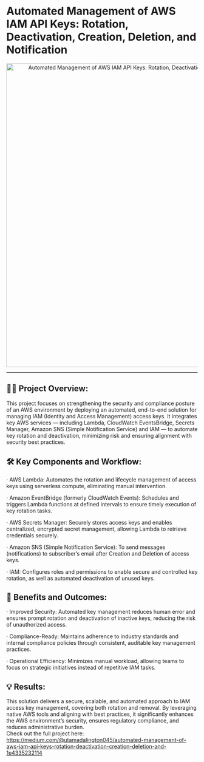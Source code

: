 # Automated Management of AWS IAM API Keys: Rotation, Deactivation, Creation, Deletion, and Notification

<!-- Profile Header -->
<p align="center">
  <img src="https://miro.medium.com/v2/resize:fit:700/1*AbXPSLqUzALGaUYOhjnzzg.png" width="800" alt="Automated Management of AWS IAM API Keys: Rotation, Deactivation, Creation, Deletion, and Notification" />
</p>  

<hr/>

## **👨‍💻 Project Overview:**

This project focuses on strengthening the security and compliance posture of an AWS environment by deploying an automated, end-to-end solution for managing IAM (Identity and Access Management) access keys. It integrates key AWS services — including Lambda, CloudWatch EventsBridge, Secrets Manager, Amazon SNS (Simple Notification Service) and IAM — to automate key rotation and deactivation, minimizing risk and ensuring alignment with security best practices.

## **🛠 Key Components and Workflow:**

· AWS Lambda: Automates the rotation and lifecycle management of access keys using serverless compute, eliminating manual intervention.

· Amazon EventBridge (formerly CloudWatch Events): Schedules and triggers Lambda functions at defined intervals to ensure timely execution of key rotation tasks.

· AWS Secrets Manager: Securely stores access keys and enables centralized, encrypted secret management, allowing Lambda to retrieve credentials securely.

· Amazon SNS (Simple Notification Service): To send messages (notifications) to subscriber’s email after Creation and Deletion of access keys.

· IAM: Configures roles and permissions to enable secure and controlled key rotation, as well as automated deactivation of unused keys.

## **🌱 Benefits and Outcomes:**

· Improved Security: Automated key management reduces human error and ensures prompt rotation and deactivation of inactive keys, reducing the risk of unauthorized access.

· Compliance-Ready: Maintains adherence to industry standards and internal compliance policies through consistent, auditable key management practices.

· Operational Efficiency: Minimizes manual workload, allowing teams to focus on strategic initiatives instead of repetitive IAM tasks.

## **💡 Results:**

This solution delivers a secure, scalable, and automated approach to IAM access key management, covering both rotation and removal. By leveraging native AWS tools and aligning with best practices, it significantly enhances the AWS environment’s security, ensures regulatory compliance, and reduces administrative burden. <br/>
Check out the full project here: https://medium.com/@utamadalington045/automated-management-of-aws-iam-api-keys-rotation-deactivation-creation-deletion-and-1e4335232114
